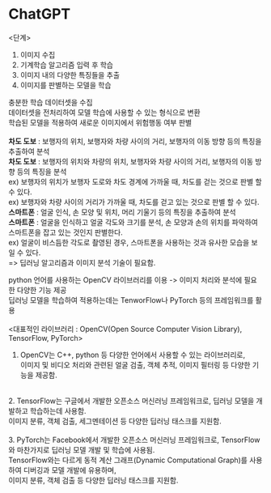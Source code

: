 # ChatGPT

<단계>
1. 이미지 수집
2. 기계학습 알고리즘 입력 후 학습
3. 이미지 내의 다양한 특징들을 추출
4. 이미지를 판별하는 모델을 학습

충분한 학습 데이터셋을 수집<br>
데이터셋을 전처리하여 모델 학습에 사용할 수 있는 형식으로 변환<br>
학습된 모델을 적용하여 새로운 이미지에서 위험행동 여부 판별
<br><br>
**차도 도보** : 보행자의 위치, 보행자와 차량 사이의 거리, 보행자의 이동 방향 등의 특징을 추출하여 분석<br>
**차도 도보** : 보행자의 위치와 차량의 위치, 보행자와 차량 사이의 거리, 보행자의 이동 방향 등의 특징을 분석<br>
ex) 보행자의 위치가 보행자 도로와 차도 경계에 가까울 때, 차도를 걷는 것으로 판별 할 수 있다.<br>
ex) 보행자와 차량 사이의 거리가 가까울 때, 차도를 걷고 있는 것으로 판별 할 수 있다.
<br>
**스마트폰** : 얼굴 인식, 손 모양 및 위치, 머리 기울기 등의 특징을 추출하여 분석<br>
**스마트폰** : 얼굴을 인식하고 얼굴 각도와 크기를 분석, 손 모양과 손의 위치를 파악하여 스마트폰을 잡고 있는 것인지 판별한다.<br>
ex) 얼굴이 비스듬한 각도로 촬영된 경우, 스마트폰을 사용하는 것과 유사한 모습을 보일 수 있다.
<br>
=> 딥러닝 알고리즘과 이미지 분석 기술이 필요함.

python 언어를 사용하는 OpenCV 라이브러리를 이용 -> 이미지 처리와 분석에 필요한 다양한 기능 제공<br>
딥러닝 모델을 학습하여 적용하는데는 TenworFlow나 PyTorch 등의 프레임워크를 활용<br>
<br>
<대표적인 라이브러리 : OpenCV(Open Source Computer Vision Library), TensorFlow, PyTorch><br>
1. OpenCV는 C++, python 등 다양한 언어에서 사용할 수 있는 라이브러리로,<br>
이미지 및 비디오 처리와 관련된 얼굴 검출, 객체 추적, 이미지 필터링 등 다양한 기능을 제공함.<br>
<br>
2. TensorFlow는 구글에서 개발한 오픈소스 머신러닝 프레임워크로, 딥러닝 모델을 개발하고 학습하는데 사용함.<br>
이미지 분류, 객체 검출, 세그멘테이션 등 다양한 딥러닝 태스크를 지원함.<br>
<br>
3. PyTorch는 Facebook에서 개발한 오픈소스 머신러닝 프레임워크로, TensorFlow와 마찬가지로 딥러닝 모델 개발 및 학습에 사용됨.<br>
TensorFlow와는 다르게 동적 계산 그래프(Dynamic Computational Graph)를 사용하여 디버깅과 모델 개발에 유용하며, <br>
이미지 분류, 객체 검출 등 다양한 딥러닝 태스크를 지원함.<br>
